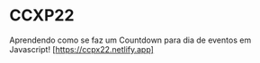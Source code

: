 # CCXP22
Aprendendo como se faz um Countdown para dia de eventos em Javascript!
[https://ccpx22.netlify.app]

